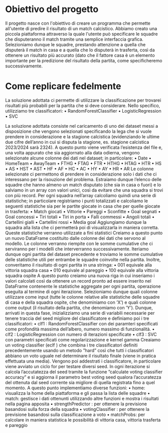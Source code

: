 <h1>Obiettivo del progetto</h1>
Il progetto nasce con l'obiettivo di creare un programma che permette all'utente di predire il risultato di un match calcistico. 
Abbiamo creato una piccola piattaforma attraverso la quale l'utente può specificare le squadre che disputeranno il match tramite una semplice interfaccia grafica. 
Selezioniamo dunque le squadre, prestando attenzione a quella che disputerà il match in casa e a quella che lo disputerà in trasferta, così da ottenere un risultato 
più accurato (dato che il fattore casa è un elemento importante per la predizione del risultato della partita, come specificheremo successivamente.

<h1>Come replicare fedelmente</h1>
La soluzione adottata ci permette di utilizzare la classificazione per trovarei risultati più probabili per la partita che si deve considerare. 
Nello specifico, utilizziamo tre classificatori:
• RandomForestClassifier
• LogisticRegression
• SVC

La soluzione adottata consiste nel caricamento di uno dei dataset messi a disposizione che vengono selezionati specificando la lega che si vuole prendere in 
considerazione e la stagione calcistica (evidenziando le ultime due cifre dell’anno in cui si disputa la stagione, es. stagione calcistica 2023/2024 sarà 2324).
A questo punto viene verificata l’esistenza del file e, una volta appurato che sia aggiornato alla data odierna, vengono selezionate alcune colonne dei dati nel dataset; 
in particolare:
• Date
• HomeTeam
• AwayTeam
• FTHG
• FTAG
• FTR
• HTHG
• HTAG
• HTR
• HS
• AS
• HST
• AST
• HF
• AF
• HC
• AC
• HY
• AY
• HR
• AR
Le colonne selezionate ci permettono di prendere in considerazione solo i dati che ci interessano per la risouzione del problema. 
Estraiamo dunque l’elenco delle squadre che hanno almeno un match disputato (che sia in casa o fuori) e lo salviamo in un array con valori unici, 
così da evitare che una squadra si trovi con più record.
Per ogni squadra nell’array calcoliamo quindi una serie di statistiche; in particolare registriamo i punti totalizzati e calcoliamo le seguenti statistiche sia
per le partite giocate in casa che per quelle giocate in trasferta:
• Match giocati
• Vittorie
• Pareggi
• Sconfitte
• Goal segnati
• Goal concessi
• Tiri totali
• Tiri in porta
• Falli commessi
• Angoli totali
• Cartellini gialli
• Cartellini rossi
• Media goal
Aggiungiamo dunque la squadra alla lista che ci permetterà poi di visualizzarla in maniera corretta. 
Queste statistiche verranno utilizzate a fini statistici Creiamo a questo punto un nuovo DataFrame costituito dalle colonne dei dati che servono al modello. 
Le colonne verranno riempite con le somme cumulative che ci serviranno per i modelli che interverranno successivamente.
Iteriamo dunque ogni partita del dataset precedente e troviamo le somme cumulative delle statistiche utili per entrambe le squadre coinvolte nella partita.
Inoltre, converitamo il risultato di ogni partita in una stringa:
• 001 equivale alla vittoria squadra casa
• 010 equivale al pareggio
• 100 equivale alla vittoria squadra ospite
A questo punto creiamo una nuova riga in cui inseriamo i valori calcolati così da ottenere un record pronto ad essere inserito nel DataFrame contenente
le statistiche aggregate per ogni partita, operazione eseguita al termine di ogni iterazione. 
Selezioniamo dunque quali colonne utilizzare come input (tutte le colonne relative alle statistiche delle squadre di casa e della squadra ospite, che
denominiamo con ’X’) e quali colonne come output (il risultato della partita, che denomiamo con ’Y’).
Dunque, arrivati in questa fase, inizializziamo una serie di variabili necessarie per tenere traccia del seed migliore del classificatore e definiamo poi i tre
classificatori:
• clf1 : RandomForestClassifier con dei paramteri specificati come profondità massima dell’albero, numero massimo di funzionalità.
• clf2 : LogisticRegression con numero di iterazioni specificate
• clf3 : SVC con parametri specificati come regolarizzazione e kernel gamma
Creaiamo un voting classifier (eclf ) che combina i tre classificatori definiti precedentemente usando un metodo ”hard” così che tutti i classificatori abbiano un
voto uguale nel determinare il risultato finale (viene in pratica effettuata una media). 
Vengono poi addestrati i classificatore, in particolare viene avviato un ciclo for per testare diversi seed. In ogni iterazione si calcola l’accutatezza del
seed tramite la funzione ”calculate voting classifier accuracy” e si aggiorna il parametro best voting seed qualora l’accuratezza del ottenuta dal seed corrente
sia migliore di quella registrata fino a quel momento.
A questo punto implementiamo diverse funzioni:
• home: visualizza la home della piattaforma e gli passa la lista delle squadre
• match: gestisce i dati ottenunti utilizzando altre funzioni e mostra i risultati nella pagina apposita
• strengthPredictor : per ottenere la previsione basandosi sulla forza della squadra
• votingClassifier : per ottenere la previsione basandosi sulla classificazione a voto
• matchProbs: per calcolare in maniera statistica le possibilità di vittoria casa, vittoria trasferta e pareggio
